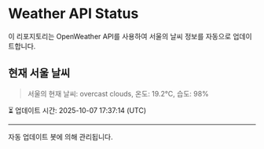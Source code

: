 
# Weather API Status

이 리포지토리는 OpenWeather API를 사용하여 서울의 날씨 정보를 자동으로 업데이트합니다.

## 현재 서울 날씨
> 서울의 현재 날씨: overcast clouds, 온도: 19.2°C, 습도: 98%

⏳ 업데이트 시간: 2025-10-07 17:37:14 (UTC)

---
자동 업데이트 봇에 의해 관리됩니다.
